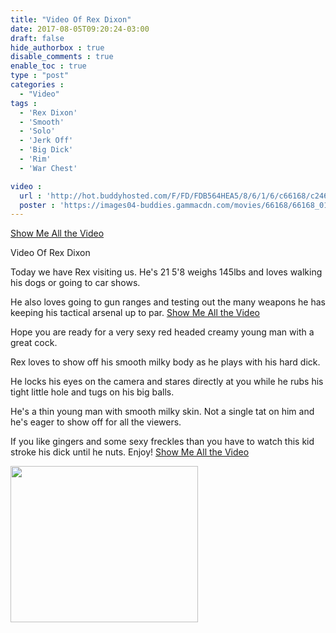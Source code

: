```yaml
---
title: "Video Of Rex Dixon"
date: 2017-08-05T09:20:24-03:00
draft: false
hide_authorbox : true
disable_comments : true
enable_toc : true
type : "post"
categories :
  - "Video"
tags :
  - 'Rex Dixon'
  - 'Smooth'
  - 'Solo'
  - 'Jerk Off'
  - 'Big Dick'
  - 'Rim'
  - 'War Chest'

video :
  url : 'http://hot.buddyhosted.com/F/FD/FDB564HEA5/8/6/1/6/c66168/c24671bbb5/66168_01/01/66168_01_120sec_00.mp4'
  poster : 'https://images04-buddies.gammacdn.com/movies/66168/66168_01/previews/5/80/top_1_854x480/66168_01_01.jpg'
---
```

[Show Me All the Video](http://www.buddylead.com/activeduty/go.php?pr=9&su=2&si=80&pa=index&ar=&ad=269520&buffer=)

Video Of Rex Dixon
<!--more-->
Today we have Rex visiting us. He's 21 5'8 weighs 145lbs and loves walking his dogs or going to car shows.

He also loves going to gun ranges and testing out the many weapons he has keeping his tactical arsenal up to par.
[Show Me All the Video](http://www.buddylead.com/activeduty/go.php?pr=9&su=2&si=80&pa=index&ar=&ad=269520&buffer=)

Hope you are ready for a very sexy red headed creamy young man with a great cock.

Rex loves to show off his smooth milky body as he plays with his hard dick.

He locks his eyes on the camera and stares directly at you while he rubs his tight little hole and tugs on his big balls.

He's a thin young man with smooth milky skin. Not a single tat on him and he's eager to show off for all the viewers.

If you like gingers and some sexy freckles than you have to watch this kid stroke his dick until he nuts. Enjoy!
[Show Me All the Video](http://www.buddylead.com/activeduty/go.php?pr=9&su=2&si=80&pa=index&ar=&ad=269520&buffer=)

<a href="https://t.frtyj.com/78hpfclpts?offer_id=413&aff_id=41958&file_id=9643&nopop=1" target="_blank"><img src="https://www.imglnka.com/413/000099A_18BI_18_ALL_EN_71_L.gif" width="300" height="250" border="0" /></a><img src="https://t.frtyj.com/az4s0tzl8i?offer_id=413&aff_id=41958&file_id=9643&nopop=1" width="1" height="1" />
